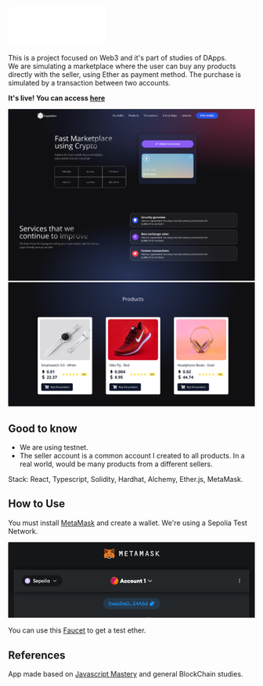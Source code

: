 <img alt="Screen1" src="./images/logo.png" width="200px"/>

This is a project focused on Web3 and it's part of studies of DApps.
</br>
We are simulating a marketplace where the user can buy any products directly with the seller, using Ether as payment method.
The purchase is simulated by a transaction between two accounts.

<b>It's live! You can access [here](https://web3-dapp-psi.vercel.app/)</b>

<img alt="Screen1" src="./md/img_4.png" width="900px"/>
<img alt="Screen1" src="./md/img_2.png" width="900px"/>

## Good to know
- We are using testnet.
- The seller account is a common account I created to all products. In a real world, would be many products from a different sellers.

Stack: React, Typescript, Solidity, Hardhat, Alchemy, Ether.js, MetaMask.

## How to Use


You must install [MetaMask](https://metamask.io/) and create a wallet. We're using a Sepolia Test Network.

<img alt="Screen1" src="./md/img.png" />

You can use this [Faucet](https://www.infura.io/faucet/sepolia) to get a test ether.

## References
App made based on [Javascript Mastery](https://www.youtube.com/watch?v=Wn_Kb3MR_cU) and general BlockChain studies.

